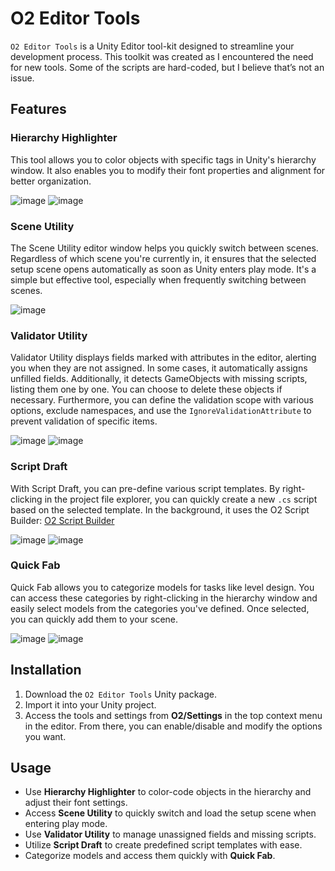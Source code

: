 # O2 Editor Tools

`O2 Editor Tools` is a Unity Editor tool-kit designed to streamline your development process. This toolkit was created as I encountered the need for new tools. Some of the scripts are hard-coded, but I believe that’s not an issue.

## Features

### **Hierarchy Highlighter**
This tool allows you to color objects with specific tags in Unity's hierarchy window. It also enables you to modify their font properties and alignment for better organization.

![image](https://github.com/user-attachments/assets/c546f84a-08d2-40bc-b677-bb8663934feb)
![image](https://github.com/user-attachments/assets/82f76410-1a24-4b0e-803a-c8e7d2d27e28)

### **Scene Utility**
The Scene Utility editor window helps you quickly switch between scenes. Regardless of which scene you're currently in, it ensures that the selected setup scene opens automatically as soon as Unity enters play mode. It's a simple but effective tool, especially when frequently switching between scenes.

![image](https://github.com/user-attachments/assets/1fb55e47-b308-4567-a41e-da20a65b15bd)

### **Validator Utility**
Validator Utility displays fields marked with attributes in the editor, alerting you when they are not assigned. In some cases, it automatically assigns unfilled fields. Additionally, it detects GameObjects with missing scripts, listing them one by one. You can choose to delete these objects if necessary. Furthermore, you can define the validation scope with various options, exclude namespaces, and use the `IgnoreValidationAttribute` to prevent validation of specific items.

![image](https://github.com/user-attachments/assets/c3cf7075-f5d6-42b4-b83d-4a7e88a3fec8)
![image](https://github.com/user-attachments/assets/73ff3a73-e5ea-4ff4-829b-8d8f2cb86649)

### **Script Draft**
With Script Draft, you can pre-define various script templates. By right-clicking in the project file explorer, you can quickly create a new `.cs` script based on the selected template. In the background, it uses the O2 Script Builder: [O2 Script Builder](https://github.com/OxygenButBeta/o2-ScriptBuilder)

![image](https://github.com/user-attachments/assets/344f468f-a293-4d50-8f17-6296de071aca)
![image](https://github.com/user-attachments/assets/5ed5ebab-c94b-453f-8e09-c09482b4548c)


### **Quick Fab**
Quick Fab allows you to categorize models for tasks like level design. You can access these categories by right-clicking in the hierarchy window and easily select models from the categories you've defined. Once selected, you can quickly add them to your scene.

![image](https://github.com/user-attachments/assets/6316e3d1-7513-42a6-803b-f2059bcc2b2d)
![image](https://github.com/user-attachments/assets/bc97c0fe-c980-4d8c-a76a-5ec1ebda6e1d)

## Installation

1. Download the `O2 Editor Tools` Unity package.
2. Import it into your Unity project.
3. Access the tools and settings from **O2/Settings** in the top context menu in the editor. From there, you can enable/disable and modify the options you want.

## Usage

- Use **Hierarchy Highlighter** to color-code objects in the hierarchy and adjust their font settings.
- Access **Scene Utility** to quickly switch and load the setup scene when entering play mode.
- Use **Validator Utility** to manage unassigned fields and missing scripts.
- Utilize **Script Draft** to create predefined script templates with ease.
- Categorize models and access them quickly with **Quick Fab**.
